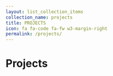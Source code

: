 ```yaml
---
layout: list_collection_items
collection_name: projects
title: PROJECTS
icon: fa fa-code fa-fw w3-margin-right
permalink: /projects/
---
```


# Projects

<!--
  <blockquote class="w3-panel w3-leftbar w3-light-grey">
    <p class="w3-large"><i>"We learned to be happy / We danced 'round the hall / And learning to count was the key to it all."</i></p>
    <p>The Count, Sesame Street</p>
  </blockquote> 
-->
